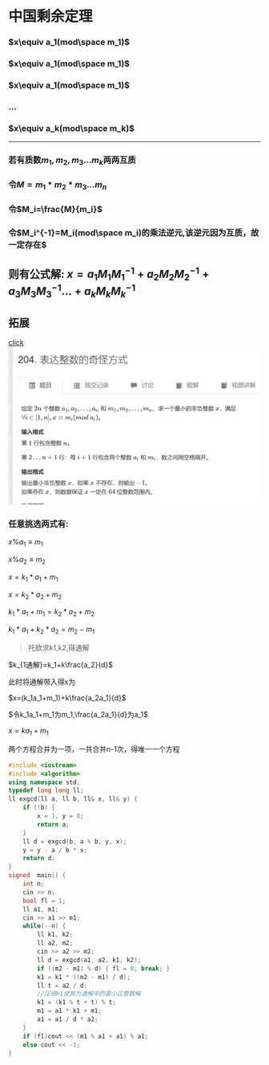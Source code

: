 # 中国剩余定理
### $x\equiv a_1(mod\space m_1)$
### $x\equiv a_1(mod\space m_1)$
### $x\equiv a_1(mod\space m_1)$
### $...$
### $x\equiv a_k(mod\space m_k)$
---
### 若有质数$m_1,m_2,m_3...m_k$两两互质
### 令$M=m_1*m_2*m_3...m_n$
### 令$M_i=\frac{M}{m_i}$
### 令$M_i^{-1}=M_i(mod\space m_i)的乘法逆元,该逆元因为互质，故一定存在$

## 则有公式解: $x=a_1M_1M_1^{-1}+ a_2M_2M_2^{-1}+ a_3M_3M_3^{-1}...+a_kM_kM_k^{-1}$


## 拓展
[click](https://www.acwing.com/problem/content/206/)
![图 1](/images/a11e6b690928a36ca48bc4c568f2ce76a48528cdff3367599c008ceba0788b54.png)  

### 任意挑选两式有:
$x\%a_1\equiv m_1$

$x\%a_2\equiv m_2$

$x= k_1*a_1+m_1$

$x= k_2*a_2+m_2$

$k_1*a_1+m_1= k_2*a_2+m_2$

$k_1*a_1+k_2*a_2=m_2-m_1$

>托欧求k1,k2,得通解

$k_{1通解}=k_1+k\frac{a_2}{d}$

此时将通解带入得x为

$x=(k_1a_1+m_1)+k\frac{a_2a_1}{d}$

$令k_1a_1+m_1为m_1,\frac{a_2a_1}{d}为a_1$

$x=ka_1+m_1$

两个方程合并为一项，一共合并n-1次，得唯一一个方程

```cpp
#include <iostream>
#include <algorithm>
using namespace std;
typedef long long ll;
ll exgcd(ll a, ll b, ll& x, ll& y) {
	if (!b) {
		x = 1, y = 0;
		return a;
	}
	ll d = exgcd(b, a % b, y, x);
	y = y - a / b * x;
	return d;
}
signed  main() {
	int n;
	cin >> n;
	bool fl = 1;
	ll a1, m1;
	cin >> a1 >> m1;
    while(--n) {
		ll k1, k2;
		ll a2, m2;
		cin >> a2 >> m2;
		ll d = exgcd(a1, a2, k1, k2);
		if ((m2 - m1) % d) { fl = 0; break; }
		k1 = k1 * ((m2 - m1) / d);
		ll t = a2 / d;
        //压缩k1使其为通解中的最小正整数解
		k1 = (k1 % t + t) % t;
		m1 = a1 * k1 + m1;
		a1 = a1 / d * a2;
	}
	if (fl)cout << (m1 % a1 + a1) % a1;
	else cout << -1;
}
```





